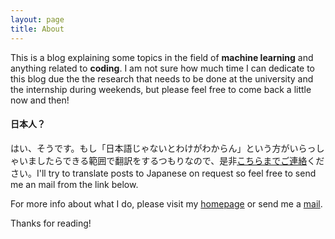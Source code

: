 ```yaml
---
layout: page
title: About
---
```


This is a blog explaining some topics in the field of **machine learning** and anything related to **coding**. I am not sure how much time I can dedicate to this blog due the the research that needs to be done at the university and the internship during weekends, but please feel free to come back a little now and then!

#### 日本人？
はい、そうです。もし「日本語じゃないとわけがわからん」という方がいらっしゃいましたらできる範囲で翻訳をするつもりなので、是非[こちらまでご連絡](mailto:hiroyuki.vincent.yamazaki@gmail.com)ください。I'll try to translate posts to Japanese on request so feel free to send me an mail from the link below.

For more info about what I do, please visit my [homepage](http://www.hiroyukivincentyamazaki.com) or send me a [mail](mailto:hiroyuki.vincent.yamazaki@gmail.com).


Thanks for reading!
